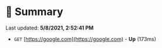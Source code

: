 # 📖 Summary
Last updated: **5/8/2021, 2:52:41 PM**

- `GET` [https://google.com](https://google.com) - **Up** (173ms)
